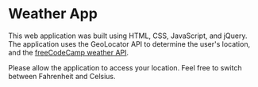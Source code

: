 # Weather App

This web application was built using HTML, CSS, JavaScript, and jQuery. The application uses the GeoLocator API to determine the user's location, and the [freeCodeCamp weather API](https://fcc-weather-api.glitch.me/).

Please allow the application to access your location. Feel free to switch between Fahrenheit and Celsius.
